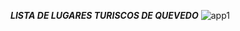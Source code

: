 *****LISTA DE LUGARES TURISCOS DE QUEVEDO*****
![app1](https://github.com/user-attachments/assets/bfbd5df4-68ca-4102-a3e1-92d94e3b5bf6)
